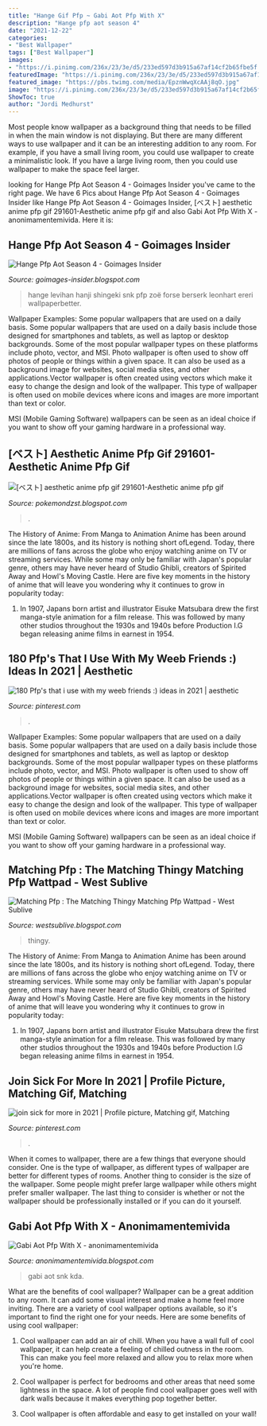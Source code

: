 ```yaml
---
title: "Hange Gif Pfp ~ Gabi Aot Pfp With X"
description: "Hange pfp aot season 4"
date: "2021-12-22"
categories:
- "Best Wallpaper"
tags: ["Best Wallpaper"]
images:
- "https://i.pinimg.com/236x/23/3e/d5/233ed597d3b915a67af14cf2b65fbe5f.jpg"
featuredImage: "https://i.pinimg.com/236x/23/3e/d5/233ed597d3b915a67af14cf2b65fbe5f.jpg"
featured_image: "https://pbs.twimg.com/media/EpznWwqXcAAj8qO.jpg"
image: "https://i.pinimg.com/236x/23/3e/d5/233ed597d3b915a67af14cf2b65fbe5f.jpg"
ShowToc: true
author: "Jordi Medhurst"
---
```



Most people know wallpaper as a background thing that needs to be filled in when the main window is not displaying. But there are many different ways to use wallpaper and it can be an interesting addition to any room. For example, if you have a small living room, you could use wallpaper to create a minimalistic look. If you have a large living room, then you could use wallpaper to make the space feel larger.

	

		
looking for Hange Pfp Aot Season 4 - Goimages Insider you've came to the right page. We have 6 Pics about Hange Pfp Aot Season 4 - Goimages Insider like Hange Pfp Aot Season 4 - Goimages Insider, [ベスト] aesthetic anime pfp gif 291601-Aesthetic anime pfp gif and also Gabi Aot Pfp With X - anonimamentemivida. Here it is:
		
    
## Hange Pfp Aot Season 4 - Goimages Insider

<img loading=lazy src="https://wallpaperaccess.com/full/5138145.jpg" onerror="this.onerror=null;this.src='https://tse4.mm.bing.net/th?id=OIP.zWiPB53A2R90fF-_6Cl6BAHaEf&amp;pid=15.1';" alt="Hange Pfp Aot Season 4 - Goimages Insider">

_Source: goimages-insider.blogspot.com_

>hange levihan hanji shingeki snk pfp zoë forse berserk leonhart ereri wallpaperbetter. 

	

Wallpaper Examples: Some popular wallpapers that are used on a daily basis.
Some popular wallpapers that are used on a daily basis include those designed for smartphones and tablets, as well as laptop or desktop backgrounds. Some of the most popular wallpaper types on these platforms include photo, vector, and MSI. 
Photo wallpaper is often used to show off photos of people or things within a given space. It can also be used as a background image for websites, social media sites, and other applications.Vector wallpaper is often created using vectors which make it easy to change the design and look of the wallpaper. This type of wallpaper is often used on mobile devices where icons and images are more important than text or color. 

MSI (Mobile Gaming Software) wallpapers can be seen as an ideal choice if you want to show off your gaming hardware in a professional way.

    
## [ベスト] Aesthetic Anime Pfp Gif 291601-Aesthetic Anime Pfp Gif

<img loading=lazy src="https://giffiles.alphacoders.com/139/139507.gif" onerror="this.onerror=null;this.src='https://tse3.mm.bing.net/th?id=OIP.H8JkFgJNoRx1ZqIVt7QaJgHaFj&amp;pid=15.1';" alt="[ベスト] aesthetic anime pfp gif 291601-Aesthetic anime pfp gif">

_Source: pokemondzst.blogspot.com_

>. 

	

The History of Anime: From Manga to Animation
Anime has been around since the late 1800s, and its history is nothing short ofLegend. Today, there are millions of fans across the globe who enjoy watching anime on TV or streaming services. While some may only be familiar with Japan's popular genre, others may have never heard of Studio Ghibli, creators of Spirited Away and Howl's Moving Castle. Here are five key moments in the history of anime that will leave you wondering why it continues to grow in popularity today:
1) In 1907, Japans born artist and illustrator Eisuke Matsubara drew the first manga-style animation for a film release. This was followed by many other studios throughout the 1930s and 1940s before Production I.G began releasing anime films in earnest in 1954.

    
## 180 Pfp&#039;s That I Use With My Weeb Friends :) Ideas In 2021 | Aesthetic

<img loading=lazy src="https://i.pinimg.com/236x/23/3e/d5/233ed597d3b915a67af14cf2b65fbe5f.jpg" onerror="this.onerror=null;this.src='https://tse1.mm.bing.net/th?id=OIP.ehEBmhLACMlT0doHOSxf6QAAAA&amp;pid=15.1';" alt="180 Pfp&#039;s that i use with my weeb friends :) ideas in 2021 | aesthetic">

_Source: pinterest.com_

>. 

	

Wallpaper Examples: Some popular wallpapers that are used on a daily basis.
Some popular wallpapers that are used on a daily basis include those designed for smartphones and tablets, as well as laptop or desktop backgrounds. Some of the most popular wallpaper types on these platforms include photo, vector, and MSI. 
Photo wallpaper is often used to show off photos of people or things within a given space. It can also be used as a background image for websites, social media sites, and other applications.Vector wallpaper is often created using vectors which make it easy to change the design and look of the wallpaper. This type of wallpaper is often used on mobile devices where icons and images are more important than text or color. 

MSI (Mobile Gaming Software) wallpapers can be seen as an ideal choice if you want to show off your gaming hardware in a professional way.

    
## Matching Pfp : The Matching Thingy Matching Pfp Wattpad - West Sublive

<img loading=lazy src="https://pbs.twimg.com/media/EpznWwqXcAAj8qO.jpg" onerror="this.onerror=null;this.src='https://tse2.mm.bing.net/th?id=OIP.LHIIfVVA28Avp6wsbu-CkgAAAA&amp;pid=15.1';" alt="Matching Pfp : The Matching Thingy Matching Pfp Wattpad - West Sublive">

_Source: westsublive.blogspot.com_

>thingy. 

	

The History of Anime: From Manga to Animation
Anime has been around since the late 1800s, and its history is nothing short ofLegend. Today, there are millions of fans across the globe who enjoy watching anime on TV or streaming services. While some may only be familiar with Japan's popular genre, others may have never heard of Studio Ghibli, creators of Spirited Away and Howl's Moving Castle. Here are five key moments in the history of anime that will leave you wondering why it continues to grow in popularity today:
1) In 1907, Japans born artist and illustrator Eisuke Matsubara drew the first manga-style animation for a film release. This was followed by many other studios throughout the 1930s and 1940s before Production I.G began releasing anime films in earnest in 1954.

    
## Join Sick For More In 2021 | Profile Picture, Matching Gif, Matching

<img loading=lazy src="https://i.pinimg.com/236x/39/59/b5/3959b576c9cbe1906afb244d22276d68.jpg?nii=t" onerror="this.onerror=null;this.src='https://tse4.mm.bing.net/th?id=OIP.-bb1M0prHcAh_pTAGDhJfQAAAA&amp;pid=15.1';" alt="join sick for more in 2021 | Profile picture, Matching gif, Matching">

_Source: pinterest.com_

>. 

	

When it comes to wallpaper, there are a few things that everyone should consider. One is the type of wallpaper, as different types of wallpaper are better for different types of rooms. Another thing to consider is the size of the wallpaper. Some people might prefer large wallpaper while others might prefer smaller wallpaper. The last thing to consider is whether or not the wallpaper should be professionally installed or if you can do it yourself.

    
## Gabi Aot Pfp With X - Anonimamentemivida

<img loading=lazy src="https://64.media.tumblr.com/26cd4211c17349259a2c873843566050/88733b1e1b1e71ac-4d/s640x960/d9ed94bcf08a3ef7057d7bacbc75cec3bb419a9b.jpg" onerror="this.onerror=null;this.src='https://tse3.mm.bing.net/th?id=OIP.lnMtHeI1FBie6yVruMF25AHaHa&amp;pid=15.1';" alt="Gabi Aot Pfp With X - anonimamentemivida">

_Source: anonimamentemivida.blogspot.com_

>gabi aot snk kda. 

	

What are the benefits of cool wallpaper?
Wallpaper can be a great addition to any room. It can add some visual interest and make a home feel more inviting. There are a variety of cool wallpaper options available, so it's important to find the right one for your needs. Here are some benefits of using cool wallpaper: 
1. Cool wallpaper can add an air of chill. When you have a wall full of cool wallpaper, it can help create a feeling of chilled outness in the room. This can make you feel more relaxed and allow you to relax more when you're home. 

2. Cool wallpaper is perfect for bedrooms and other areas that need some lightness in the space. A lot of people find cool wallpaper goes well with dark walls because it makes everything pop together better. 

3. Cool wallpaper is often affordable and easy to get installed on your wall!

